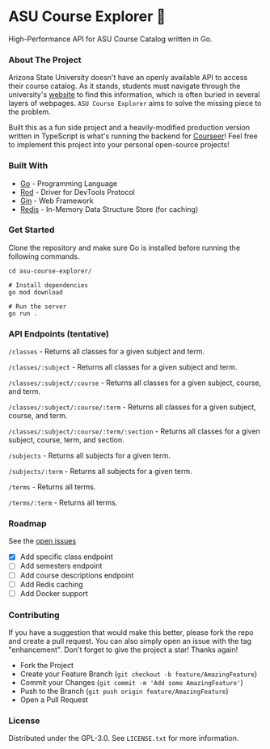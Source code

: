 # ASU Course Explorer 🔱
High-Performance API for ASU Course Catalog written in Go.

### About The Project
Arizona State University doesn't have an openly available API to access their course catalog. As it stands, students must navigate through the university's [website](https://catalog.apps.asu.edu/catalog/courses/courselist) to find this information, which is often buried in several layers of webpages.
`ASU Course Explorer` aims to solve the missing piece to the problem. 

Built this as a fun side project and a heavily-modified production version written in TypeScript is what's running the backend for [Courseer](https://courseer.co/)!
Feel free to implement this project into your personal open-source projects!

### Built With
- [Go](https://go.dev/) - Programming Language
- [Rod](https://github.com/go-rod/rod) - Driver for DevTools Protocol
- [Gin](https://github.com/gin-gonic/gin) - Web Framework
- [Redis](https://github.com/redis/go-redis) - In-Memory Data Structure Store (for caching)

### Get Started
Clone the repository and make sure Go is installed before running the following commands.

```shell
cd asu-course-explorer/

# Install dependencies
go mod download

# Run the server
go run .
```

### API Endpoints (tentative)

`/classes` - Returns all classes for a given subject and term.

`/classes/:subject` - Returns all classes for a given subject and term.

`/classes/:subject/:course` - Returns all classes for a given subject, course, and term.

`/classes/:subject/:course/:term` - Returns all classes for a given subject, course, and term.

`/classes/:subject/:course/:term/:section` - Returns all classes for a given subject, course, term, and section.

`/subjects` - Returns all subjects for a given term.

`/subjects/:term` - Returns all subjects for a given term.

`/terms` - Returns all terms.

`/terms/:term` - Returns all terms.

### Roadmap
See the [open issues](https://github.com/spabolu/asu-course-explorer/issues)

- [x] Add specific class endpoint
- [ ] Add semesters endpoint
- [ ] Add course descriptions endpoint
- [ ] Add Redis caching
- [ ] Add Docker support

### Contributing
If you have a suggestion that would make this better, please fork the repo and create a pull request. You can also simply open an issue with the tag "enhancement". Don't forget to give the project a star! Thanks again!

- Fork the Project
- Create your Feature Branch (`git checkout -b feature/AmazingFeature`)
- Commit your Changes (`git commit -m 'Add some AmazingFeature'`)
- Push to the Branch (`git push origin feature/AmazingFeature`)
- Open a Pull Request

### License
Distributed under the GPL-3.0. See `LICENSE.txt` for more information.
